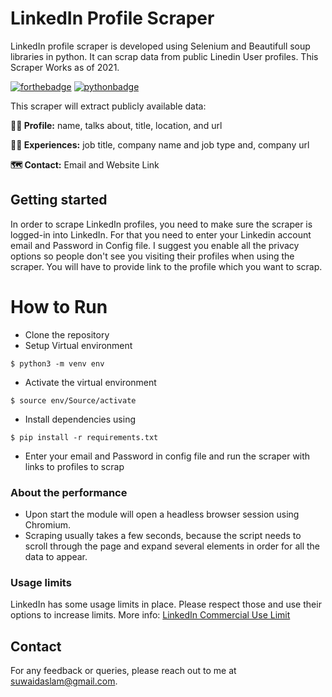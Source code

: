 # LinkedIn Profile Scraper
LinkedIn profile scraper is developed using Selenium and Beautifull soup libraries in python. It can scrap data from public Linedin User profiles. This Scraper Works as of 2021.

[![forthebadge](https://forthebadge.com/images/badges/built-with-love.svg)](https://forthebadge.com)
[![pythonbadge](https://forthebadge.com/images/badges/made-with-python.svg)](https://forthebadge.com)

This scraper will extract publicly available data: 

**🧑‍🎨 Profile:** name, talks about, title, location, and url

**👨‍💼 Experiences:** job title, company name and job type and, company url

**🗺️ Contact:** Email and Website Link

## Getting started
In order to scrape LinkedIn profiles, you need to make sure the scraper is logged-in into LinkedIn. For that you need to enter your Linkedin account email and Password in Config file. I suggest you enable all the privacy options so people don't see you visiting their profiles when using the scraper.
You will have to provide link to the profile which you want to scrap.

# How to Run 

- Clone the repository
- Setup Virtual environment
```
$ python3 -m venv env
```
- Activate the virtual environment
```
$ source env/Source/activate
```
- Install dependencies using
```
$ pip install -r requirements.txt
```
-  Enter your email and Password in config file and run the scraper with links to profiles to scrap

### About the performance
- Upon start the module will open a headless browser session using Chromium.
- Scraping usually takes a few seconds, because the script needs to scroll through the page and expand several elements in order for all the data to appear.

### Usage limits
LinkedIn has some usage limits in place. Please respect those and use their options to increase limits. More info: [LinkedIn Commercial Use Limit](https://www.linkedin.com/help/linkedin/answer/52950)

## Contact

For any feedback or queries, please reach out to me at [suwaidaslam@gmail.com](suwaidaslam@gmail.com).
